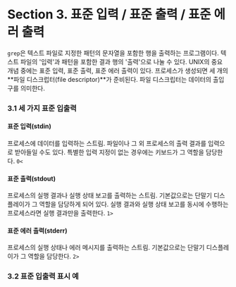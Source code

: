 # Section 3. 표준 입력 / 표준 출력 / 표준 에러 출력

`grep`은 텍스트 파일로 지정한 패턴의 문자열을 포함한 행을 출력하는 프로그램이다. 텍스트 파일의 '입력'과 패턴을 포함한 결과 행의 '출력'으로 나눌 수 있다. UNIX의 중요 개념 중에는 표준 입력, 표준 출력, 표준 에러 출력이 있다. 프로세스가 생성되면 세 개의 **파일 디스크럽터\(file descriptor\)**가 준비된다. 파일 디스크립터는 데이터의 출입구를 의미한다.

### 3.1 세 가지 표준 입출력

#### 표준 입력\(stdin\)

프로세스에 데이터를 입력하는 스트림. 파일이나 그 외 프로세스의 출력 결과를 입력으로 받아들일 수도 있다. 특별한 입력 지정이 없는 경우에는 키보드가 그 역할을 담당한다. `0<`

#### 표준 출력\(stdout\)

프로세스의 실행 결과나 실행 상태 보고를 출력하는 스트림. 기본값으로는 단말기 디스플레이가 그 역할을 담당하게 되어 있다. 실행 결과와 실행 상태 보고를 동시에 수행하는 프로세스라면 실행 결과만을 출력한다. `1>`

#### 표준 에러 출력\(stderr\)

프로세스의 실행 상태나 에러 메시지를 출력하는 스트림. 기본값으로는 단말기 디스플레이가 그 역할을 담당한다. `2>`

### 3.2 표준 입출력 표시 예



